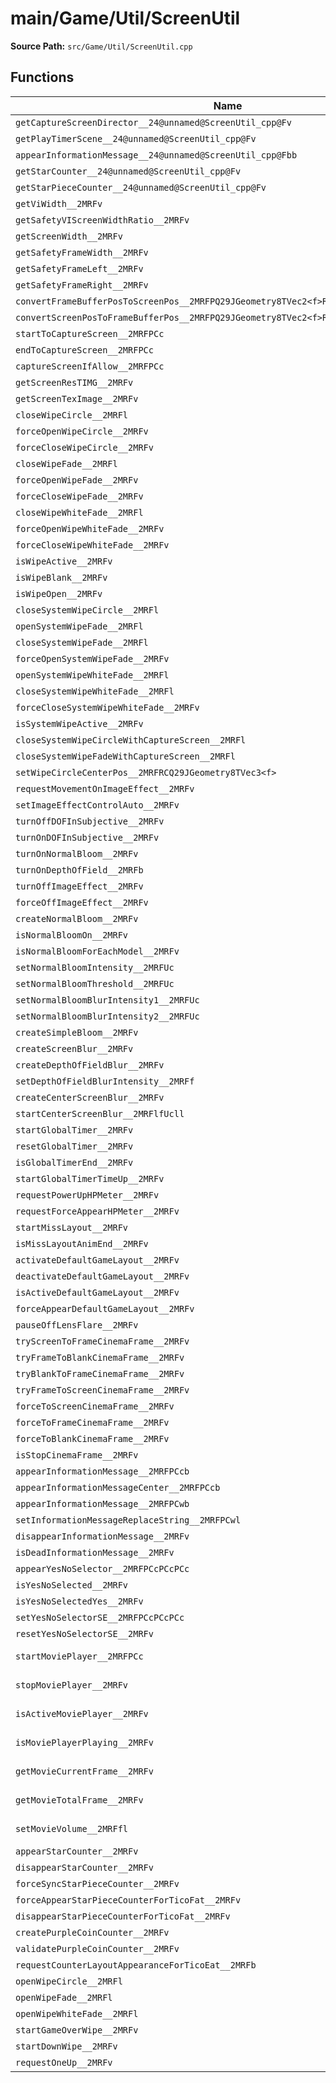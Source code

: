 # main/Game/Util/ScreenUtil

**Source Path:** `src/Game/Util/ScreenUtil.cpp`

## Functions

| Name | Address | Match % |
|------|---------|---------|
| `getCaptureScreenDirector__24@unnamed@ScreenUtil_cpp@Fv` | `0x803F808C` | :x: (0.0%) |
| `getPlayTimerScene__24@unnamed@ScreenUtil_cpp@Fv` | `0x803F809C` | :x: (0.0%) |
| `appearInformationMessage__24@unnamed@ScreenUtil_cpp@Fbb` | `0x803F80AC` | :x: (0.0%) |
| `getStarCounter__24@unnamed@ScreenUtil_cpp@Fv` | `0x803F8130` | :x: (0.0%) |
| `getStarPieceCounter__24@unnamed@ScreenUtil_cpp@Fv` | `0x803F8158` | :x: (0.0%) |
| `getViWidth__2MRFv` | `0x803F8180` | :x: (0.0%) |
| `getSafetyVIScreenWidthRatio__2MRFv` | `0x803F81AC` | :x: (0.0%) |
| `getScreenWidth__2MRFv` | `0x803F81E0` | :x: (0.0%) |
| `getSafetyFrameWidth__2MRFv` | `0x803F8210` | :x: (0.0%) |
| `getSafetyFrameLeft__2MRFv` | `0x803F82DC` | :x: (0.0%) |
| `getSafetyFrameRight__2MRFv` | `0x803F8324` | :x: (0.0%) |
| `convertFrameBufferPosToScreenPos__2MRFPQ29JGeometry8TVec2<f>RCQ29JGeometry8TVec2<f>` | `0x803F836C` | :x: (0.0%) |
| `convertScreenPosToFrameBufferPos__2MRFPQ29JGeometry8TVec2<f>RCQ29JGeometry8TVec2<f>` | `0x803F8420` | :x: (0.0%) |
| `startToCaptureScreen__2MRFPCc` | `0x803F84CC` | :x: (0.0%) |
| `endToCaptureScreen__2MRFPCc` | `0x803F8500` | :x: (0.0%) |
| `captureScreenIfAllow__2MRFPCc` | `0x803F8534` | :x: (0.0%) |
| `getScreenResTIMG__2MRFv` | `0x803F8568` | :x: (0.0%) |
| `getScreenTexImage__2MRFv` | `0x803F858C` | :x: (0.0%) |
| `closeWipeCircle__2MRFl` | `0x803F85B0` | :x: (0.0%) |
| `forceOpenWipeCircle__2MRFv` | `0x803F85C0` | :x: (0.0%) |
| `forceCloseWipeCircle__2MRFv` | `0x803F85CC` | :x: (0.0%) |
| `closeWipeFade__2MRFl` | `0x803F85D8` | :x: (0.0%) |
| `forceOpenWipeFade__2MRFv` | `0x803F85E8` | :x: (0.0%) |
| `forceCloseWipeFade__2MRFv` | `0x803F85F4` | :x: (0.0%) |
| `closeWipeWhiteFade__2MRFl` | `0x803F8600` | :x: (0.0%) |
| `forceOpenWipeWhiteFade__2MRFv` | `0x803F8610` | :x: (0.0%) |
| `forceCloseWipeWhiteFade__2MRFv` | `0x803F861C` | :x: (0.0%) |
| `isWipeActive__2MRFv` | `0x803F8628` | :x: (0.0%) |
| `isWipeBlank__2MRFv` | `0x803F8690` | :x: (0.0%) |
| `isWipeOpen__2MRFv` | `0x803F86C0` | :x: (0.0%) |
| `closeSystemWipeCircle__2MRFl` | `0x803F86F0` | :x: (0.0%) |
| `openSystemWipeFade__2MRFl` | `0x803F8758` | :x: (0.0%) |
| `closeSystemWipeFade__2MRFl` | `0x803F87C0` | :x: (0.0%) |
| `forceOpenSystemWipeFade__2MRFv` | `0x803F8828` | :x: (0.0%) |
| `openSystemWipeWhiteFade__2MRFl` | `0x803F8848` | :x: (0.0%) |
| `closeSystemWipeWhiteFade__2MRFl` | `0x803F88B0` | :x: (0.0%) |
| `forceCloseSystemWipeWhiteFade__2MRFv` | `0x803F8918` | :x: (0.0%) |
| `isSystemWipeActive__2MRFv` | `0x803F8938` | :x: (0.0%) |
| `closeSystemWipeCircleWithCaptureScreen__2MRFl` | `0x803F89A8` | :x: (0.0%) |
| `closeSystemWipeFadeWithCaptureScreen__2MRFl` | `0x803F89D4` | :x: (0.0%) |
| `setWipeCircleCenterPos__2MRFRCQ29JGeometry8TVec3<f>` | `0x803F8A00` | :x: (0.0%) |
| `requestMovementOnImageEffect__2MRFv` | `0x803F8A10` | :x: (0.0%) |
| `setImageEffectControlAuto__2MRFv` | `0x803F8AC4` | :x: (0.0%) |
| `turnOffDOFInSubjective__2MRFv` | `0x803F8AE8` | :x: (0.0%) |
| `turnOnDOFInSubjective__2MRFv` | `0x803F8B18` | :x: (0.0%) |
| `turnOnNormalBloom__2MRFv` | `0x803F8B48` | :x: (0.0%) |
| `turnOnDepthOfField__2MRFb` | `0x803F8B6C` | :x: (0.0%) |
| `turnOffImageEffect__2MRFv` | `0x803F8BA0` | :x: (0.0%) |
| `forceOffImageEffect__2MRFv` | `0x803F8BC4` | :x: (0.0%) |
| `createNormalBloom__2MRFv` | `0x803F8BE8` | :x: (0.0%) |
| `isNormalBloomOn__2MRFv` | `0x803F8BF0` | :x: (0.0%) |
| `isNormalBloomForEachModel__2MRFv` | `0x803F8C64` | :x: (0.0%) |
| `setNormalBloomIntensity__2MRFUc` | `0x803F8CBC` | :x: (0.0%) |
| `setNormalBloomThreshold__2MRFUc` | `0x803F8CF0` | :x: (0.0%) |
| `setNormalBloomBlurIntensity1__2MRFUc` | `0x803F8D24` | :x: (0.0%) |
| `setNormalBloomBlurIntensity2__2MRFUc` | `0x803F8D58` | :x: (0.0%) |
| `createSimpleBloom__2MRFv` | `0x803F8D8C` | :x: (0.0%) |
| `createScreenBlur__2MRFv` | `0x803F8D94` | :x: (0.0%) |
| `createDepthOfFieldBlur__2MRFv` | `0x803F8D9C` | :x: (0.0%) |
| `setDepthOfFieldBlurIntensity__2MRFf` | `0x803F8DA4` | :x: (0.0%) |
| `createCenterScreenBlur__2MRFv` | `0x803F8DD8` | :x: (0.0%) |
| `startCenterScreenBlur__2MRFlfUcll` | `0x803F8DE0` | :x: (0.0%) |
| `startGlobalTimer__2MRFv` | `0x803F8E4C` | :x: (0.0%) |
| `resetGlobalTimer__2MRFv` | `0x803F8E50` | :x: (0.0%) |
| `isGlobalTimerEnd__2MRFv` | `0x803F8E74` | :x: (0.0%) |
| `startGlobalTimerTimeUp__2MRFv` | `0x803F8E98` | :x: (0.0%) |
| `requestPowerUpHPMeter__2MRFv` | `0x803F8EBC` | :x: (0.0%) |
| `requestForceAppearHPMeter__2MRFv` | `0x803F8EE0` | :x: (0.0%) |
| `startMissLayout__2MRFv` | `0x803F8F04` | :x: (0.0%) |
| `isMissLayoutAnimEnd__2MRFv` | `0x803F8F28` | :x: (0.0%) |
| `activateDefaultGameLayout__2MRFv` | `0x803F8F4C` | :x: (0.0%) |
| `deactivateDefaultGameLayout__2MRFv` | `0x803F8F70` | :x: (0.0%) |
| `isActiveDefaultGameLayout__2MRFv` | `0x803F8F94` | :x: (0.0%) |
| `forceAppearDefaultGameLayout__2MRFv` | `0x803F8FB8` | :x: (0.0%) |
| `pauseOffLensFlare__2MRFv` | `0x803F8FE8` | :x: (0.0%) |
| `tryScreenToFrameCinemaFrame__2MRFv` | `0x803F9024` | :x: (0.0%) |
| `tryFrameToBlankCinemaFrame__2MRFv` | `0x803F9050` | :x: (0.0%) |
| `tryBlankToFrameCinemaFrame__2MRFv` | `0x803F907C` | :x: (0.0%) |
| `tryFrameToScreenCinemaFrame__2MRFv` | `0x803F90A8` | :x: (0.0%) |
| `forceToScreenCinemaFrame__2MRFv` | `0x803F90D4` | :x: (0.0%) |
| `forceToFrameCinemaFrame__2MRFv` | `0x803F9100` | :x: (0.0%) |
| `forceToBlankCinemaFrame__2MRFv` | `0x803F912C` | :x: (0.0%) |
| `isStopCinemaFrame__2MRFv` | `0x803F9158` | :x: (0.0%) |
| `appearInformationMessage__2MRFPCcb` | `0x803F9184` | :x: (0.0%) |
| `appearInformationMessageCenter__2MRFPCcb` | `0x803F91D4` | :x: (0.0%) |
| `appearInformationMessage__2MRFPCwb` | `0x803F9224` | :x: (0.0%) |
| `setInformationMessageReplaceString__2MRFPCwl` | `0x803F9274` | :x: (0.0%) |
| `disappearInformationMessage__2MRFv` | `0x803F92BC` | :x: (0.0%) |
| `isDeadInformationMessage__2MRFv` | `0x803F92E4` | :x: (0.0%) |
| `appearYesNoSelector__2MRFPCcPCcPCc` | `0x803F930C` | :x: (0.0%) |
| `isYesNoSelected__2MRFv` | `0x803F9388` | :x: (0.0%) |
| `isYesNoSelectedYes__2MRFv` | `0x803F93B4` | :x: (0.0%) |
| `setYesNoSelectorSE__2MRFPCcPCcPCc` | `0x803F93E0` | :x: (0.0%) |
| `resetYesNoSelectorSE__2MRFv` | `0x803F9434` | :x: (0.0%) |
| `startMoviePlayer__2MRFPCc` | `0x803F946C` | :white_check_mark: (100.0%) |
| `stopMoviePlayer__2MRFv` | `0x803F94B0` | :white_check_mark: (100.0%) |
| `isActiveMoviePlayer__2MRFv` | `0x803F94DC` | :white_check_mark: (100.0%) |
| `isMoviePlayerPlaying__2MRFv` | `0x803F9520` | :white_check_mark: (100.0%) |
| `getMovieCurrentFrame__2MRFv` | `0x803F9560` | :white_check_mark: (100.0%) |
| `getMovieTotalFrame__2MRFv` | `0x803F95A0` | :white_check_mark: (100.0%) |
| `setMovieVolume__2MRFfl` | `0x803F95CC` | :white_check_mark: (100.0%) |
| `appearStarCounter__2MRFv` | `0x803F9618` | :x: (0.0%) |
| `disappearStarCounter__2MRFv` | `0x803F9648` | :x: (0.0%) |
| `forceSyncStarPieceCounter__2MRFv` | `0x803F966C` | :x: (0.0%) |
| `forceAppearStarPieceCounterForTicoFat__2MRFv` | `0x803F9690` | :x: (0.0%) |
| `disappearStarPieceCounterForTicoFat__2MRFv` | `0x803F96B8` | :x: (0.0%) |
| `createPurpleCoinCounter__2MRFv` | `0x803F96E0` | :x: (0.0%) |
| `validatePurpleCoinCounter__2MRFv` | `0x803F9704` | :x: (0.0%) |
| `requestCounterLayoutAppearanceForTicoEat__2MRFb` | `0x803F972C` | :x: (0.0%) |
| `openWipeCircle__2MRFl` | `0x803F9764` | :x: (0.0%) |
| `openWipeFade__2MRFl` | `0x803F9774` | :x: (0.0%) |
| `openWipeWhiteFade__2MRFl` | `0x803F9784` | :x: (0.0%) |
| `startGameOverWipe__2MRFv` | `0x803F9794` | :x: (0.0%) |
| `startDownWipe__2MRFv` | `0x803F97D0` | :x: (0.0%) |
| `requestOneUp__2MRFv` | `0x803F980C` | :x: (0.0%) |